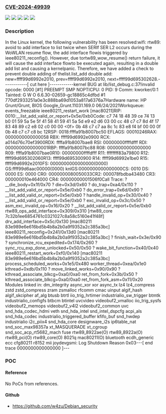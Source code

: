 ### [CVE-2024-49939](https://cve.mitre.org/cgi-bin/cvename.cgi?name=CVE-2024-49939)
![](https://img.shields.io/static/v1?label=Product&message=Linux&color=blue)
![](https://img.shields.io/static/v1?label=Version&message=&color=brightgreen)
![](https://img.shields.io/static/v1?label=Version&message=5.16%20&color=brightgreen)
![](https://img.shields.io/static/v1?label=Version&message=e3ec7017f6a20d12ddd9fe23d345ebb7b8c104dd%20&color=brightgreen)
![](https://img.shields.io/static/v1?label=Vulnerability&message=n%2Fa&color=blue)

### Description

In the Linux kernel, the following vulnerability has been resolved:wifi: rtw89: avoid to add interface to list twice when SERIf SER L2 occurs during the WoWLAN resume flow, the add interface flowis triggered by ieee80211_reconfig(). However, due tortw89_wow_resume() return failure, it will cause the add interface flowto be executed again, resulting in a double add list and causing a kernelpanic. Therefore, we have added a check to prevent double adding of thelist.list_add double add: new=ffff99d6992e2010, prev=ffff99d6992e2010, next=ffff99d695302628.------------[ cut here ]------------kernel BUG at lib/list_debug.c:37!invalid opcode: 0000 [#1] PREEMPT SMP NOPTICPU: 0 PID: 9 Comm: kworker/0:1 Tainted: G        W  O       6.6.30-02659-gc18865c4dfbd #1 770df2933251a0e3c888ba69d1053a817a6376a7Hardware name: HP Grunt/Grunt, BIOS Google_Grunt.11031.169.0 06/24/2021Workqueue: events_freezable ieee80211_restart_work [mac80211]RIP: 0010:__list_add_valid_or_report+0x5e/0xb0Code: c7 74 18 48 39 ce 74 13 b0 01 59 5a 5e 5f 41 58 41 59 41 5a 5d e9 e2 d6 03 00 cc 48 c7 c7 8d 4f 17 83 48 89 c2 e8 02 c0 00 00 <0f> 0b 48 c7 c7 aa 8c 1c 83 e8 f4 bf 00 00 0f 0b 48 c7 c7 c8 bc 12RSP: 0018:ffffa91b8007bc50 EFLAGS: 00010246RAX: 0000000000000058 RBX: ffff99d6992e0900 RCX: a014d76c70ef3900RDX: ffffa91b8007bae8 RSI: 00000000ffffdfff RDI: 0000000000000001RBP: ffffa91b8007bc88 R08: 0000000000000000 R09: ffffa91b8007bae0R10: 00000000ffffdfff R11: ffffffff83a79800 R12: ffff99d695302060R13: ffff99d695300900 R14: ffff99d6992e1be0 R15: ffff99d6992e2010FS:  0000000000000000(0000) GS:ffff99d6aac00000(0000) knlGS:0000000000000000CS:  0010 DS: 0000 ES: 0000 CR0: 0000000080050033CR2: 000078fbdba43480 CR3: 000000010e464000 CR4: 00000000001506f0Call Trace: <TASK> ? __die_body+0x1f/0x70 ? die+0x3d/0x60 ? do_trap+0xa4/0x110 ? __list_add_valid_or_report+0x5e/0xb0 ? do_error_trap+0x6d/0x90 ? __list_add_valid_or_report+0x5e/0xb0 ? handle_invalid_op+0x30/0x40 ? __list_add_valid_or_report+0x5e/0xb0 ? exc_invalid_op+0x3c/0x50 ? asm_exc_invalid_op+0x16/0x20 ? __list_add_valid_or_report+0x5e/0xb0 rtw89_ops_add_interface+0x309/0x310 [rtw89_core 7c32b1ee6854761c0321027c8a58c5160e41f48f] drv_add_interface+0x5c/0x130 [mac80211 83e989e6e616bd5b4b8a2b0a9f9352a2c385a3bc] ieee80211_reconfig+0x241/0x13d0 [mac80211 83e989e6e616bd5b4b8a2b0a9f9352a2c385a3bc] ? finish_wait+0x3e/0x90 ? synchronize_rcu_expedited+0x174/0x260 ? sync_rcu_exp_done_unlocked+0x50/0x50 ? wake_bit_function+0x40/0x40 ieee80211_restart_work+0xf0/0x140 [mac80211 83e989e6e616bd5b4b8a2b0a9f9352a2c385a3bc] process_scheduled_works+0x1e5/0x480 worker_thread+0xea/0x1e0 kthread+0xdb/0x110 ? move_linked_works+0x90/0x90 ? kthread_associate_blkcg+0xa0/0xa0 ret_from_fork+0x3b/0x50 ? kthread_associate_blkcg+0xa0/0xa0 ret_from_fork_asm+0x11/0x20 </TASK>Modules linked in: dm_integrity async_xor xor async_tx lz4 lz4_compress zstd zstd_compress zram zsmalloc rfcomm cmac uinput algif_hash algif_skcipher af_alg btusb btrtl iio_trig_hrtimer industrialio_sw_trigger btmtk industrialio_configfs btbcm btintel uvcvideo videobuf2_vmalloc iio_trig_sysfs videobuf2_memops videobuf2_v4l2 videobuf2_common uvc snd_hda_codec_hdmi veth snd_hda_intel snd_intel_dspcfg acpi_als snd_hda_codec industrialio_triggered_buffer kfifo_buf snd_hwdep industrialio i2c_piix4 snd_hda_core designware_i2s ip6table_nat snd_soc_max98357a xt_MASQUERADE xt_cgroup snd_soc_acp_rt5682_mach fuse rtw89_8922ae(O) rtw89_8922a(O) rtw89_pci(O) rtw89_core(O) 8021q mac80211(O) bluetooth ecdh_generic ecc cfg80211 r8152 mii joydevgsmi: Log Shutdown Reason 0x03---[ end trace 0000000000000000 ]---

### POC

#### Reference
No PoCs from references.

#### Github
- https://github.com/w4zu/Debian_security

